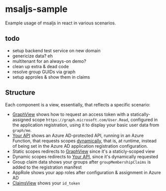 # msaljs-sample

Example usage of msaljs in react in various scenarios.

## todo

- setup backend test service on new domain
- genericize data? eh
- multitenant for an always-on demo?
- clean up extra &amp; dead code
- resolve group GUIDs via graph
- setup approles &amp; show them in claims

## Structure

Each component is a view, essentially, that reflects a specific scenario:

- [GraphView](src/components/graph/GraphView.tsx) shows how to request an access token with a statically-assigned scope `https://graph.microsoft.com/User.Read`, configured in the application registration, using it to display your basic user data from `graph/me`.
- [Your API](src/components/power/PowerView.tsx) shows an Azure AD-protected API, running in an Azure Function, that requests scopes [dynamically](https://docs.microsoft.com/en-us/azure/active-directory/develop/azure-ad-endpoint-comparison#scopes-not-resources), that is, at runtime, instead of being set in the Azure AD application registration configuration.
- Static scopes redirects to [GraphView](src/components/graph/GraphView.tsx) since it's a staticly-scoped view
- Dynamic scopes redirects to [Your API](src/components/power/PowerView.tsx), since it's dynamically requested
- Group claim data shows your groups after `groupMembershipClaims` is added to the registration manifest
- AppRole shows your app roles after configuration &amp; assignment in Azure AD
- [ClaimsView](src/components/claims/ClaimsView.tsx) shows your `id_token`
